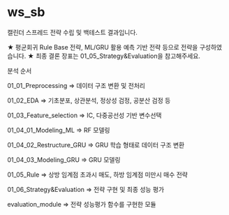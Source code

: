 # ws_sb

캘린더 스프레드 전략 수립 및 백테스트 결과입니다.

★ 평균회귀 Rule Base 전략, ML/GRU 활용 예측 기반 전략 등으로 전략을 구성하였습니다.
★ 최종 결론 장표는 01_05_Strategy&Evaluation을 참고해주세요.

분석 순서

01_01_Preprocessing => 데이터 구조 변환 및 전처리

01_02_EDA => 기초분포, 상관분석, 정상성 검정, 공분산 검정 등

01_03_Feature_selection => IC, 다중공선성 기반 변수선택

01_04_01_Modeling_ML => RF 모델링

01_04_02_Restructure_GRU => GRU 학습 형태로 데이터 구조 변환

01_04_03_Modeling_GRU => GRU 모델링

01_05_Rule => 상방 임계점 초과시 매도, 하방 임계점 미만시 매수 전략

01_06_Strategy&Evaluation => 전략 구현 및 최종 성능 평가

evaluation_module => 전략 성능평가 함수를 구현한 모듈
